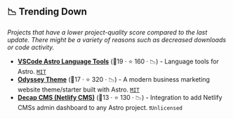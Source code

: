 ## 📉 Trending Down

_Projects that have a lower project-quality score compared to the last update. There might be a variety of reasons such as decreased downloads or code activity._

- <b><a href="https://github.com/withastro/language-tools">VSCode Astro Language Tools</a></b> (🥇19 ·  ⭐ 160 · 📉) - Language tools for Astro. <code><a href="http://bit.ly/34MBwT8">MIT</a></code>
- <b><a href="https://github.com/littlesticks/odyssey-theme">Odyssey Theme</a></b> (🥈17 ·  ⭐ 320 · 📉) - A modern business marketing website theme/starter built with Astro. <code><a href="http://bit.ly/34MBwT8">MIT</a></code>
- <b><a href="https://github.com/delucis/astro-netlify-cms">Decap CMS (Netlify CMS)</a></b> (🥉13 ·  ⭐ 130 · 📉) - Integration to add Netlify CMSs admin dashboard to any Astro project. <code>❗Unlicensed</code>

